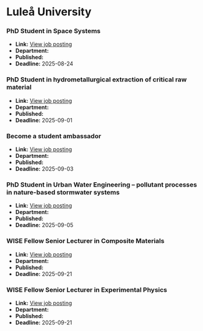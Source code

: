 # Luleå University

### PhD Student in Space Systems
- **Link:** [View job posting](https://www.ltu.se/en/about-ltu/work-at-ltu/vacant-positions#item-9322)
- **Department:** 
- **Published:** 
- **Deadline:** 2025-08-24

### PhD Student in hydrometallurgical extraction of critical raw material
- **Link:** [View job posting](https://www.ltu.se/en/about-ltu/work-at-ltu/vacant-positions#item-9231)
- **Department:** 
- **Published:** 
- **Deadline:** 2025-09-01

### Become a student ambassador
- **Link:** [View job posting](https://www.ltu.se/en/about-ltu/work-at-ltu/vacant-positions#item-9366)
- **Department:** 
- **Published:** 
- **Deadline:** 2025-09-03

### PhD Student in Urban Water Engineering – pollutant processes in nature-based stormwater systems
- **Link:** [View job posting](https://www.ltu.se/en/about-ltu/work-at-ltu/vacant-positions#item-9227)
- **Department:** 
- **Published:** 
- **Deadline:** 2025-09-05

### WISE Fellow Senior Lecturer in Composite Materials
- **Link:** [View job posting](https://www.ltu.se/en/about-ltu/work-at-ltu/vacant-positions#item-9189)
- **Department:** 
- **Published:** 
- **Deadline:** 2025-09-21

### WISE Fellow Senior Lecturer in Experimental Physics
- **Link:** [View job posting](https://www.ltu.se/en/about-ltu/work-at-ltu/vacant-positions#item-9216)
- **Department:** 
- **Published:** 
- **Deadline:** 2025-09-21

